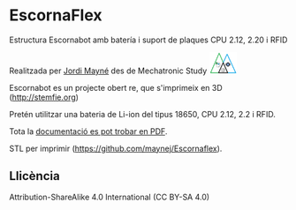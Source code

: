 # EscornaFlex
Estructura Escornabot amb batería i suport de plaques CPU 2.12, 2.20 i RFID 

Realitzada per [Jordi Mayné](https://github.com/maynej) des de Mechatronic Study <img src="Imatges/Logo3senseFons.png" width="50" />

Escornabot es un projecte obert re, que s'imprimeix en 3D (http://stemfie.org) 

Pretén utilitzar una bateria de Li-ion del tipus 18650, CPU 2.12, 2.2 i RFID.

Tota la [documentació es pot trobar en PDF](https://github.com/maynej/Escornaflex/tree/main/Doc).

STL per imprimir (https://github.com/maynej/Escornaflex).



## Llicència

Attribution-ShareAlike 4.0 International (CC BY-SA 4.0)

